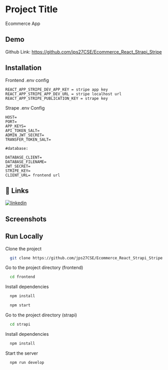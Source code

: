 # Project Title

Ecommerce App

## Demo

Github Link: https://github.com/jps27CSE/Ecommerce_React_Strapi_Stripe

## Installation

Frontend .env config

```
REACT_APP_STRIPE_DEV_APP_KEY = stripe app key
REACT_APP_STRIPE_APP_DEV_URL = stripe localhost url
REACT_APP_STRIPE_PUBLICATION_KEY = strape key
```

Strape .env Config

```
HOST=
PORT=
APP_KEYS=
API_TOKEN_SALT=
ADMIN_JWT_SECRET=
TRANSFER_TOKEN_SALT=

#database:

DATABASE_CLIENT=
DATABASE_FILENAME=
JWT_SECRET=
STRIPE_KEY=
CLIENT_URL= frontend url
```

## 🔗 Links

[![linkedin](https://img.shields.io/badge/linkedin-0A66C2?style=for-the-badge&logo=linkedin&logoColor=white)](https://www.linkedin.com/in/jps27cse/)

## Screenshots

## Run Locally

Clone the project

```bash
  git clone https://github.com/jps27CSE/Ecommerce_React_Strapi_Stripe
```

Go to the project directory (frontend)

```bash
  cd frontend
```

Install dependencies

```bash
  npm install
```

```bash
  npm start
```

Go to the project directory (strapi)

```bash
  cd strapi
```

Install dependencies

```bash
  npm install
```

Start the server

```bash
  npm run develop
```
